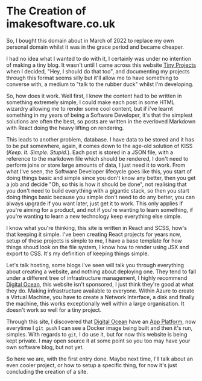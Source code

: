 # The Creation of imakesoftware.co.uk

So, I bought this domain about in March of 2022 to replace my own personal domain whilst it was in the grace period
and became cheaper.

I had no idea what I wanted to do with it, I certainly was under no intention of making a tiny blog. It wasn't until
I came across this website [Tiny Projects](https://tinyprojects.dev/) when I decided, "Hey, I should do that too", and
documenting my projects through this format seems silly but it'll allow me to have something to converse with, a
medium to "talk to the rubber duck" whilst I'm developing.

So, how does it work. Well first, I knew the content had to be written in something extremely simple, I could make
each post in some HTML wizardry allowing me to render some cool content, but if i've learnt something in my years of
being a Software Developer, it's that the simplest solutions are often the best, so posts are written in the everloved
Markdown with React doing the heavy lifting on rendering.

This leads to another problem, database. I have data to be stored and it has to be put somewhere, again, it comes down
to the age-old solution of KISS (*Keep. It. Simple. Stupid.*). Each post is stored in a JSON file, with a reference to
the markdown file which should be rendered, I don't need to perform joins or store large amounts of data, I just need
it to work. From what I've seen, the Software Developer lifecycle goes like this, you start of doing things basic and
simple since you don't know any better, then you get a job and decide "Oh, so this is how it should be done", not
realising that you don't need to build everything with a gigantic stack, so then you start doing things basic because
you simple don't need to do any better, you can always upgrade if you want later, just get it to work. This only
applies if you're aiming for a product, and not if you're wanting to learn something, if you're wanting to learn a
new technology keep everything else simple.

I know what you're thinking, this site is written in React and SCSS, how's that keeping it simple. I've been creating
React projects for years now, setup of these projects is simple to me, I have a base template for how things shoud
look on the file system, I know how to render using JSX and export to CSS. It's my definition of keeping things simple.

Let's talk hosting, some blogs i've seen will talk you through everything about creating a website, and nothing about
deploying one. They tend to fall under a different tree of infrastructure management, I highly recommend
[Digital Ocean](https://digitalocean.co.uk), this website isn't sponsored, I just think they're good at what they do.
Making infrastructure available to everyone. Within Azure to create a Virtual Machine, you have to create a Network
Interface, a disk and finally the machine, this works exceptionally well within a large organisation. It doesn't work
so well for a tiny project.

Through this site, I discovered that [Digital Ocean](https://digitalocean.co.uk) have an
[App Platform](https://www.digitalocean.com/products/app-platform), now everytime I `git push` I can see a Docker image
being built and then it's run, simples. With regards to `git`, I do use it, but for now this website is being kept
private. I may open source it at some point so you too may have your own software blog, but not yet.

So here we are, with the first entry done. Maybe next time, I'll talk about an even cooler project, or how to setup a
specific thing, for now it's just concluding the creation of a site.